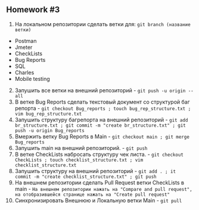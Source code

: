 ## Homework #3
1. На локальном репозитории сделать ветки для: `git branch (название ветки)`
- Postman
- Jmeter
- CheckLists
- Bug Reports
- SQL
- Charles
- Mobile testing

2. Запушить все ветки на внешний репозиторий - `git push -u origin --all`
3. В ветке Bug Reports сделать текстовый документ со структурой баг репорта - `git checkout Bug_reports ; touch bug_rep_structure.txt ; vim bug_rep_structure.txt`
4. Запушить структуру багрепорта на внешний репозиторий - `git add br_structure.txt ; git commit -m "create br_structure.txt" ; git push -u origin Bug_reports`
5. Вмержить ветку Bug Reports в Main - `git checkout main ; git merge Bug_reports`
6. Запушить main на внешний репозиторий. - `git push`
7. В ветке CheckLists набросать структуру чек листа. - `git checkout CheckLists ; touch checklist_structure.txt ; vim checklist_structure.txt`
8. Запушить структуру на внешний репозиторий - `git add . ; it commit -m "create checklist_structure.txt" ; git push`
9. На внешнем репозитории сделать Pull Request ветки CheckLists в main - `На внешнем репозитории нажать на "Compare and pull request", на отобразившейся странице нажать на "Create pull request"`
10. Синхронизировать Внешнюю и Локальную ветки Main - `git pull`
